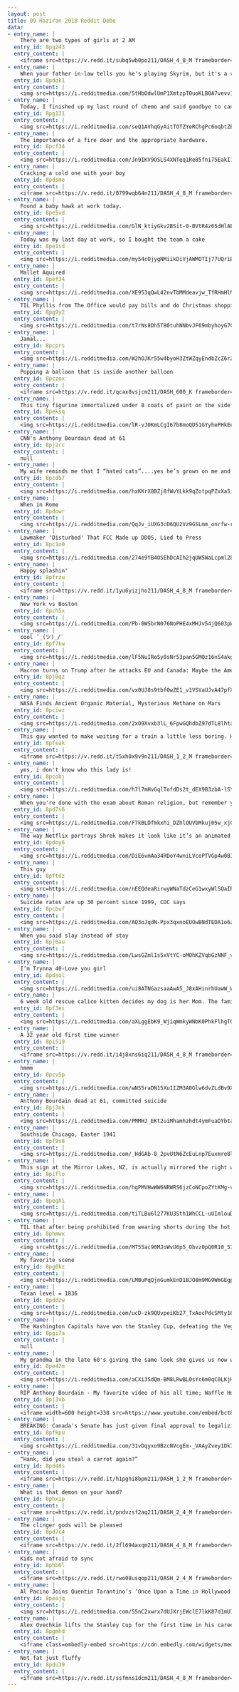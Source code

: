 ```yaml
---
layout: post
title: 09 Haziran 2018 Reddit Debe
data:
- entry_name: |
    There are two types of girls at 2 AM
  entry_id: 8pg243
  entry_content: |
    <iframe src=https://v.redd.it/subq5wb0po211/DASH_4_8_M frameborder=0></iframe>
- entry_name: |
    When your father in-law tells you he's playing Skyrim, but it's a very slow game..
  entry_id: 8pdok1
  entry_content: |
    <img src=https://i.redditmedia.com/StHbOdwlUmP1XmtzpT0uoKLB0A7vevv1aopiY4fOSNw.jpg?s=beb3b164006e32ba4780c0271c6c3ee3 frameborder=0>
- entry_name: |
    Today, I finished up my last round of chemo and said goodbye to cancer!!
  entry_id: 8pg131
  entry_content: |
    <img src=https://i.redditmedia.com/seQ1AVhqGyAitTOTZYeRChgPc6oqbtZEzUFPUhEImpE.jpg?s=e0699229fdcea0202b805d00ee56759c frameborder=0>
- entry_name: |
    The importance of a fire door and the appropriate hardware.
  entry_id: 8pcf34
  entry_content: |
    <img src=https://i.redditmedia.com/Jn9IKV9OSLS4XNTeq1Re85fni75EakI1NsGMYi4sSs0.jpg?s=98a79395d47d257b35dac9fb6acde770 frameborder=0>
- entry_name: |
    Cracking a cold one with your boy
  entry_id: 8pdsme
  entry_content: |
    <iframe src=https://v.redd.it/0799wqb64n211/DASH_4_8_M frameborder=0></iframe>
- entry_name: |
    Found a baby hawk at work today.
  entry_id: 8pe5vd
  entry_content: |
    <img src=https://i.redditmedia.com/GlN_ktiyGkv2BSit-0-BVtR4z65dHlAExU51TUmpKtE.jpg?s=96cd20d8302fdca3be8498687415bbd5 frameborder=0>
- entry_name: |
    Today was my last day at work, so I bought the team a cake
  entry_id: 8pe1sd
  entry_content: |
    <img src=https://i.redditmedia.com/my54cOjygNMiikDiVjAWMOTIj77UQriBjWnrO8Cya1c.jpg?s=3b8aa13d6138a88fec0c562291f1933d frameborder=0>
- entry_name: |
    Mallet Aquired
  entry_id: 8pef34
  entry_content: |
    <img src=https://i.redditmedia.com/XE953qQwL42nvTbMMdeavjw_TfRHmHlNpMo1_iNWG0g.jpg?s=55607e4c58e3353e824f2da1004b8c78 frameborder=0>
- entry_name: |
    TIL Phyllis from The Office would pay bills and do Christmas shopping online from the office computers in the background.
  entry_id: 8pg9y2
  entry_content: |
    <img src=https://i.redditmedia.com/t7rNs8Dh5T80tuhNNbvJF69mbyhoyG7CIqQT8s67QWk.jpg?s=253d83c0f6fa310ee83c39390e29ca4c frameborder=0>
- entry_name: |
    Jamal...
  entry_id: 8pcprs
  entry_content: |
    <img src=https://i.redditmedia.com/W2hOJKr55w4byoH3ZtWZqyEndbZcZ6rZyTuFYcZHHxQ.jpg?s=6fa4bde3c0253ef20a761344737bf157 frameborder=0>
- entry_name: |
    Popping a balloon that is inside another balloon
  entry_id: 8pczox
  entry_content: |
    <iframe src=https://v.redd.it/qcax8vsjcm211/DASH_600_K frameborder=0></iframe>
- entry_name: |
    This tiny figurine immortalized under 8 coats of paint on the side of a building
  entry_id: 8peksq
  entry_content: |
    <img src=https://i.redditmedia.com/lR-vJ0KmLCgI67b8moQD51GYyhePHkEeRDfTlgCGgmc.jpg?s=1061a3d877ef9554ff246c6caf81e2d3 frameborder=0>
- entry_name: |
    CNN's Anthony Bourdain dead at 61
  entry_id: 8pj2rc
  entry_content: |
    null
- entry_name: |
    My wife reminds me that I “hated cats”....yes he’s grown on me and rides around on me like an evil parrot. He is a wicked genius but he’s so cute it’s disgusting.
  entry_id: 8pcd57
  entry_content: |
    <img src=https://i.redditmedia.com/hxKKrX8BZj8fWvYLkk9qZotpqPZxXa5igj-iRvaCjQw.jpg?s=1cb7d81d94b4b2074d5462f99c75022e frameborder=0>
- entry_name: |
    When in Rome
  entry_id: 8pdowr
  entry_content: |
    <img src=https://i.redditmedia.com/QqJv_iUXG3cD6QU2Vz9GSLmm_onrfw-rjAazM8UNz_4.jpg?s=42bd1903dc4250794eaed222d5eb7b6f frameborder=0>
- entry_name: |
    Lawmaker 'Disturbed' That FCC Made up DDOS, Lied to Press
  entry_id: 8pc1o0
  entry_content: |
    <img src=https://i.redditmedia.com/274e9YB4OSEhDcAIh2jqUW5WaLcpml28EMXsS0iwnoI.jpg?s=aadefd687a1056afec437ea38c4a26b5 frameborder=0>
- entry_name: |
    Happy splashin'
  entry_id: 8pfrzu
  entry_content: |
    <iframe src=https://v.redd.it/1yu6yizjho211/DASH_4_8_M frameborder=0></iframe>
- entry_name: |
    New York vs Boston
  entry_id: 8pch5x
  entry_content: |
    <img src=https://i.redditmedia.com/Pb-0WSbrN076NoPHE4xMHJv54jQ603pWkegla0fTaJA.jpg?s=0b9c7b392972040ea8cf28f6c0461e63 frameborder=0>
- entry_name: |
    cool ¯_(ツ)_/¯
  entry_id: 8pf7kw
  entry_content: |
    <img src=https://i.redditmedia.com/lF5NuIRoSy8sNr53pan5GMQz16nS4akgEWu2ZodR-Ec.png?s=c3ac4632b57f475d07bb307da2844904 frameborder=0>
- entry_name: |
    Macron turns on Trump after he attacks EU and Canada: Maybe the American president doesn’t care about being isolated today, but we don’t mind being six, if needs be. Because these six represent values, an economic market, and more than anything, a real force at the international level today.
  entry_id: 8pj0qz
  entry_content: |
    <img src=https://i.redditmedia.com/vx0UJ8s9tbf0wZE1_v1VSVaUJvA47pfXE-ci_jfjEeM.jpg?s=67e33130c0dd9644bdb6447dd9f6cb05 frameborder=0>
- entry_name: |
    NASA Finds Ancient Organic Material, Mysterious Methane on Mars
  entry_id: 8pciwz
  entry_content: |
    <img src=https://i.redditmedia.com/2xO9Xvxb3lL_6FpwGQhdbZ97dTL8lhtaMKtXvkmoJgQ.jpg?s=3aca237ec80b49d0713d51250fa615ce frameborder=0>
- entry_name: |
    This guy wanted to make waiting for a train a little less boring. He built the Cyclo Knitter, a man-powered machine that creates scarfs in 5 minutes to spread some joy.
  entry_id: 8pfeak
  entry_content: |
    <iframe src=https://v.redd.it/t5xh0x9v9n211/DASH_1_2_M frameborder=0></iframe>
- entry_name: |
    yes, i don't know who this lady is!
  entry_id: 8pcobj
  entry_content: |
    <img src=https://i.redditmedia.com/h7l7mHvGqlTofdDs2t_dEX9B3zbA-lSYEQO6-vwoIaY.jpg?s=e2042b555b9f4c6e43805be2ca24183e frameborder=0>
- entry_name: |
    When you're done with the exam about Roman religion, but remember you wrote the God of the sea is Poseidon
  entry_id: 8pd7s6
  entry_content: |
    <img src=https://i.redditmedia.com/F7kBLDfmkxhi_DZhlOUVbMkuj05w_xjCQzPbiiuY8vQ.png?s=7b0551e365b9cf70a0654f9c32c89b48 frameborder=0>
- entry_name: |
    The way Netflix portrays Shrek makes it look like it’s an animated porno...
  entry_id: 8pdoy6
  entry_content: |
    <img src=https://i.redditmedia.com/DiE6vmAa34RDoY4wniLVcoPTVGp4w0BIiQbLct2eufY.jpg?s=ffc9b69a49ac72bde1ca6e1fe3bad22a frameborder=0>
- entry_name: |
    This guy
  entry_id: 8pftdz
  entry_content: |
    <img src=https://i.redditmedia.com/nEEQdeaRirwyWNaTdzCeG1wxyWlSQaIPEBeAG1PlN-k.jpg?s=fb43574a47bea59829ab9bd781cf25dc frameborder=0>
- entry_name: |
    Suicide rates are up 30 percent since 1999, CDC says
  entry_id: 8pcbuf
  entry_content: |
    <img src=https://i.redditmedia.com/AQ3oJqdN-Ppx3qxnoEUOwBNdTEDA1o6zr8ZyXgCIlkM.jpg?s=52736abd65d8913cdd0e6633cc4f8dbe frameborder=0>
- entry_name: |
    When you said slay instead of stay
  entry_id: 8pj0au
  entry_content: |
    <img src=https://i.redditmedia.com/LwsGZml1s5xVtYC-oMOhKZVqbGzNNF_vyW-tVdjbeRM.jpg?s=eb648510e23978043c749e44c48114b2 frameborder=0>
- entry_name: |
    I’m Trynna 40-Love you girl
  entry_id: 8pdsol
  entry_content: |
    <img src=https://i.redditmedia.com/ui8ATNGazsaaAwA5_J8xAHinrhUawW_W-Ui2bLKQvec.jpg?s=df25bb99a6bb2c2d7cc63e2a68cb5dec frameborder=0>
- entry_name: |
    6 week old rescue calico kitten decides my dog is her Mom. The family resemblance is undeniable.
  entry_id: 8pf3ei
  entry_content: |
    <img src=https://i.redditmedia.com/aXLggEbK9_WjiqWmkyWNbK0PhkFlhgT0x6f_spGGyU4.jpg?s=99745bd6f97a9c46b07607fe42ed0f43 frameborder=0>
- entry_name: |
    A 32 year old first time winner
  entry_id: 8pi519
  entry_content: |
    <iframe src=https://v.redd.it/i4j8xns6iq211/DASH_4_8_M frameborder=0></iframe>
- entry_name: |
    hmmm
  entry_id: 8pcv5p
  entry_content: |
    <img src=https://i.redditmedia.com/wNS5raDN15Xu1IZM3A8Glw6dvZLdBv9X0eTMZPLGOos.jpg?s=3013988a9d81a49dca7abba03b73b78f frameborder=0>
- entry_name: |
    Anthony Bourdain dead at 61, committed suicide
  entry_id: 8pj3ok
  entry_content: |
    <img src=https://i.redditmedia.com/PMMHJ_EKt2uiMhamhzhdt4ymFuaDYbta1ZEuoX2tl7o.jpg?s=9564cbe6b822f80e4997251b9131d0f9 frameborder=0>
- entry_name: |
    Southside Chicago, Easter 1941
  entry_id: 8pf9s8
  entry_content: |
    <img src=https://i.redditmedia.com/_HdGAb-8_2pvUtN6ZcEuLnp7Euxmre8lD9wVEQ0gUKU.jpg?s=d6fccb27d52dd7971d19665e69682fb0 frameborder=0>
- entry_name: |
    This sign at the Mirror Lakes, NZ, is actually mirrored the right way up in the lake!
  entry_id: 8piflo
  entry_content: |
    <img src=https://i.redditmedia.com/hgPMVHwWW6NRWRS6jzCoNCpoZYtKMg-vNIVNMUE3Mhw.jpg?s=1bd430949bc05c81785c376e30fe6af8 frameborder=0>
- entry_name: |
  entry_id: 8peghi
  entry_content: |
    <img src=https://i.redditmedia.com/tiTLBu6l277KU3Sth1WhCCL-uUImlouDgpyM58mZD7E.jpg?s=b8ff402a6d4cb54fff8069caac487d01 frameborder=0>
- entry_name: |
    TIL that after being prohibited from wearing shorts during the hot summer months, bus drivers in Sweden wore skirts to work, citing that since their women coworkers could wear skirts, it would be discriminatory to prohibit them from wearing skirts too.
  entry_id: 8phmwx
  entry_content: |
    <img src=https://i.redditmedia.com/MT55ac90MJoWvU6p5_Obvz0pQ0R10_5IuXdBRspv-JQ.jpg?s=77ee04e4b02cae6734bf623334be72ee frameborder=0>
- entry_name: |
    My favorite scene
  entry_id: 8pg0kz
  entry_content: |
    <img src=https://i.redditmedia.com/LMBuPqQjnGumkEnD1BJO8m9MG9WmGEgpDeTzhLyr9Gs.jpg?s=b5f699a67e14900f34035b0782e1a120 frameborder=0>
- entry_name: |
    Texan level = 1836
  entry_id: 8pddzw
  entry_content: |
    <img src=https://i.redditmedia.com/ucD-zk9QUvpeiKb27_TxAocPdcSMty16ag-3PZzMtVk.jpg?s=8cdaab8854446bf88315bb34b9112001 frameborder=0>
- entry_name: |
    The Washington Capitals have won the Stanley Cup, defeating the Vegas Golden Knights in 5 games.
  entry_id: 8pgi7a
  entry_content: |
    null
- entry_name: |
    My grandma in the late 60's giving the same look she gives us now when we annoy her.
  entry_id: 8pe42m
  entry_content: |
    <img src=https://i.redditmedia.com/aCXi3SdQm-BM8LRwBL0sYc6m0qC0LKjH-_RKEuKdRUc.jpg?s=73ba038a15a1331b53bff63edda4f8b9 frameborder=0>
- entry_name: |
    RIP Anthony Bourdain - My favorite video of his all time; Waffle House.
  entry_id: 8pj3vb
  entry_content: |
    <iframe width=600 height=338 src=https://www.youtube.com/embed/bct8stbZafI?start=2&feature=oembed&enablejsapi=1 frameborder=0 allow=autoplay; encrypted-media allowfullscreen></iframe>
- entry_name: |
    BREAKING: Canada's Senate has just given final approval to legalizing marijuana for everyone 18+!
  entry_id: 8pfkpu
  entry_content: |
    <img src=https://i.redditmedia.com/31vDqyxo9BzcNVcgEm-_VAAyZvey1Dk7ov_KgptBMvk.jpg?s=32e5201706eb3793d32b2bb1facdfd58 frameborder=0>
- entry_name: |
    “Hank, did you steal a carrot again?”
  entry_id: 8pd48s
  entry_content: |
    <iframe src=https://v.redd.it/h1pghi8bpm211/DASH_1_2_M frameborder=0></iframe>
- entry_name: |
    What is that demon on your hand?
  entry_id: 8phxip
  entry_content: |
    <iframe src=https://v.redd.it/pndvzsf2aq211/DASH_2_4_M frameborder=0></iframe>
- entry_name: |
    The clinger gods will be pleased
  entry_id: 8pd7c4
  entry_content: |
    <iframe src=https://v.redd.it/2fl694axqm211/DASH_4_8_M frameborder=0></iframe>
- entry_name: |
    Kids not afraid to sync
  entry_id: 8phb6l
  entry_content: |
    <iframe src=https://v.redd.it/rwo08usqop211/DASH_2_4_M frameborder=0></iframe>
- entry_name: |
    Al Pacino Joins Quentin Tarantino’s ‘Once Upon a Time in Hollywood’
  entry_id: 8peajq
  entry_content: |
    <img src=https://i.redditmedia.com/55nC2xwrx7dUJXrjEWclE7lkK87d1mU14sAUAPSr6MM.jpg?s=f8db57a29da512d56b2907a3a979ed2f frameborder=0>
- entry_name: |
    Alex Ovechkin lifts the Stanley Cup for the first time in his career!
  entry_id: 8pgmhd
  entry_content: |
    <iframe class=embedly-embed src=https://cdn.embedly.com/widgets/media.html?src=https%3A%2F%2Fstreamable.com%2Fo%2Fknit8&url=https%3A%2F%2Fstreamable.com%2Fknit8&image=https%3A%2F%2Fcdn-b-east.streamable.com%2Fimage%2Fknit8.jpg%3Ftoken%3DlNLS0S7gAqk7M01E-uT20A%26expires%3D1528435393&key=2aa3c4d5f3de4f5b9120b660ad850dc9&type=text%2Fhtml&schema=streamable width=600 height=338 scrolling=no frameborder=0 allowfullscreen></iframe>
- entry_name: |
    Not fat just fluffy
  entry_id: 8pdu39
  entry_content: |
    <iframe src=https://v.redd.it/ssfmns1dcm211/DASH_4_8_M frameborder=0></iframe>
---
```


